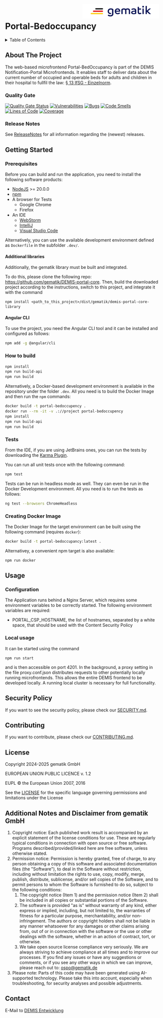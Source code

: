 <img align="right" width="250" height="47" src="./media/Gematik_Logo_Flag.png"/> <br/>


# Portal-Bedoccupancy

<details>
  <summary>Table of Contents</summary>
  <ol>
    <li>
      <a href="#about-the-project">About The Project</a>
       <ul>
        <li><a href="#quality-gate">Quality Gate</a></li>
        <li><a href="#release-notes">Release Notes</a></li>
      </ul>
	</li>
    <li>
      <a href="#getting-started">Getting Started</a>
      <ul>
        <li><a href="#prerequisites">Prerequisites</a></li>
        <li><a href="#angular-cli">Angular CLI</a></li>
        <li><a href="#how-to-build">How to build</a></li>
        <li><a href="#tests">Tests</a></li>
        <li><a href="#creating-docker-image">Creating Docker Image</a></li>
    </li>
    <li>
      <a href="#usage">Usage</a>
      <ul>
        <li><a href="#configuration">Configuration</a></li>
      </ul>
    </li>
    <li><a href="#security-policy">Security Policy</a></li>
    <li><a href="#contributing">Contributing</a></li>
    <li><a href="#license">License</a></li>
    <li><a href="#contact">Contact</a></li>
  </ol>
</details>

## About The Project

The web-based microfrontend Portal-BedOccupancy is part of the DEMIS Notification-Portal Microfrontends. It enables staff to deliver data about the current number of occupied and operable beds for adults and children in their hospital to fullfil the law: [§ 13 IfSG - Einzelnorm](https://www.gesetze-im-internet.de/ifsg/__13.html).

### Quality Gate
[![Quality Gate Status](https://sonar.prod.ccs.gematik.solutions/api/project_badges/measure?project=demis-portal-bedoccupancy&metric=alert_status&token=sqb_a989f2b180b39fc7fc76a914cb5f94864be0f700)](https://sonar.prod.ccs.gematik.solutions/dashboard?id=demis-portal-bedoccupancy)
[![Vulnerabilities](https://sonar.prod.ccs.gematik.solutions/api/project_badges/measure?project=demis-portal-bedoccupancy&metric=vulnerabilities&token=sqb_a989f2b180b39fc7fc76a914cb5f94864be0f700)](https://sonar.prod.ccs.gematik.solutions/dashboard?id=demis-portal-bedoccupancy)
[![Bugs](https://sonar.prod.ccs.gematik.solutions/api/project_badges/measure?project=demis-portal-bedoccupancy&metric=bugs&token=sqb_a989f2b180b39fc7fc76a914cb5f94864be0f700)](https://sonar.prod.ccs.gematik.solutions/dashboard?id=demis-portal-bedoccupancy)
[![Code Smells](https://sonar.prod.ccs.gematik.solutions/api/project_badges/measure?project=demis-portal-bedoccupancy&metric=code_smells&token=sqb_a989f2b180b39fc7fc76a914cb5f94864be0f700)](https://sonar.prod.ccs.gematik.solutions/dashboard?id=demis-portal-bedoccupancy)
[![Lines of Code](https://sonar.prod.ccs.gematik.solutions/api/project_badges/measure?project=demis-portal-bedoccupancy&metric=ncloc&token=sqb_a989f2b180b39fc7fc76a914cb5f94864be0f700)](https://sonar.prod.ccs.gematik.solutions/dashboard?id=demis-portal-bedoccupancy)
[![Coverage](https://sonar.prod.ccs.gematik.solutions/api/project_badges/measure?project=demis-portal-bedoccupancy&metric=coverage&token=sqb_a989f2b180b39fc7fc76a914cb5f94864be0f700)](https://sonar.prod.ccs.gematik.solutions/dashboard?id=demis-portal-bedoccupancy)


### Release Notes
See [ReleaseNotes](ReleaseNotes.md) for all information regarding the (newest) releases.

## Getting Started

### Prerequisites

Before you can build and run the application, you need to install the following software products:

* [NodeJS](https://nodejs.org) >= 20.0.0
* [npm](https://docs.npmjs.com/try-the-latest-stable-version-of-npm)
* A browser for Tests 
  * Google Chrome
  * Firefox
* An IDE
  * [WebStorm](https://www.jetbrains.com/webstorm)
  * [IntelliJ](https://www.jetbrains.com/de-de/idea)
  * [Visual Studio Code](https://code.visualstudio.com)

Alternatively, you can use the available development environment defined as `Dockerfile` in the subfolder `.dev/`.

#### Additional libraries

Additionally, the gematik library must be built and integrated.

To do this, please clone the following repo: https://github.com/gematik/DEMIS-portal-core. 
Then, build the downloaded project according to the instructions, switch to this project, and integrate it with the command 
```
npm install <path_to_this_project>/dist/gematik/demis-portal-core-library
```

#### Angular CLI

To use the project, you need the Angular CLI tool and it can be installed and configured as follows:

```sh
npm add -g @angular/cli
```

### How to build

```sh
npm install
npm run build-api
npm run build
```

Alternatively, a Docker-based development environment is available in the repository under the folder `.dev`. All you need is to build the Docker Image and then run the `npm` commands:

```sh
docker build -t portal-bedoccupency .
docker run --rm -it -v .://project portal-bedoccupency
npm install
npm run build-api
npm run build
```

### Tests

From the IDE, if you are using JetBrains ones, you can run the tests by downloading the [Karma Plugin](https://plugins.jetbrains.com/plugin/7287-karma).

You can run all unit tests once with the following command:

```sh
npm test
```

Tests can be run in headless mode as well. They can even be run in the Docker Development environment. All you need is to run the tests as follows:

```sh
ng test --browsers ChromeHeadless
```

### Creating Docker Image

The Docker Image for the target environment can be built using the following command (requires `docker`): 

```sh
docker build -t portal-bedoccupancy:latest .
```

Alternativey, a convenient npm target is also available:

```sh
npm run docker
```

## Usage

### Configuration

The Application runs behind a Nginx Server, which requires some environment variables to be correctly started. The following environment variables are required:

- PORTAL_CSP_HOSTNAME, the list of hostnames, separated by a white space, that should be used with the Content Security Policy

### Local usage

It can be started using the command 

```
npm run start
```

and is then accessible on port 4201. In the background, a proxy setting in the file proxy.conf.json distributes requests to other potentially locally running microfrontends. This allows the entire DEMIS frontend to be developed locally. A running local cluster is necessary for full functionality.

## Security Policy
If you want to see the security policy, please check our [SECURITY.md](.github/SECURITY.md).

## Contributing
If you want to contribute, please check our [CONTRIBUTING.md](.github/CONTRIBUTING.md).

## License
Copyright 2024-2025 gematik GmbH

EUROPEAN UNION PUBLIC LICENCE v. 1.2

EUPL © the European Union 2007, 2016

See the [LICENSE](./LICENSE.md) for the specific language governing permissions and limitations under the License

## Additional Notes and Disclaimer from gematik GmbH

1. Copyright notice: Each published work result is accompanied by an explicit statement of the license conditions for use. These are regularly typical conditions in connection with open source or free software. Programs described/provided/linked here are free software, unless otherwise stated.
2. Permission notice: Permission is hereby granted, free of charge, to any person obtaining a copy of this software and associated documentation files (the "Software"), to deal in the Software without restriction, including without limitation the rights to use, copy, modify, merge, publish, distribute, sublicense, and/or sell copies of the Software, and to permit persons to whom the Software is furnished to do so, subject to the following conditions:
    1. The copyright notice (Item 1) and the permission notice (Item 2) shall be included in all copies or substantial portions of the Software.
    2. The software is provided "as is" without warranty of any kind, either express or implied, including, but not limited to, the warranties of fitness for a particular purpose, merchantability, and/or non-infringement. The authors or copyright holders shall not be liable in any manner whatsoever for any damages or other claims arising from, out of or in connection with the software or the use or other dealings with the software, whether in an action of contract, tort, or otherwise.
    3. We take open source license compliance very seriously. We are always striving to achieve compliance at all times and to improve our processes. If you find any issues or have any suggestions or comments, or if you see any other ways in which we can improve, please reach out to: ospo@gematik.de
3. Please note: Parts of this code may have been generated using AI-supported technology. Please take this into account, especially when troubleshooting, for security analyses and possible adjustments.

## Contact
E-Mail to [DEMIS Entwicklung](mailto:demis-entwicklung@gematik.de?subject=[GitHub]%20Portal-bedoccupency)
